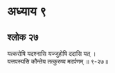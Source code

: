 # अध्याय ९

## श्लोक २७

यत्करोषि यदश्नासि यज्जुहोषि ददासि यत् ।<br>यत्तपस्यसि कौन्तेय तत्कुरुष्व मदर्पणम् ॥ ९-२७॥<br><br>

